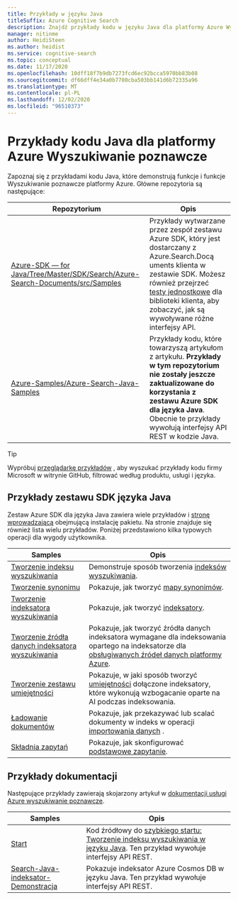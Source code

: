 ```yaml
---
title: Przykłady w języku Java
titleSuffix: Azure Cognitive Search
description: Znajdź przykłady kodu w języku Java dla platformy Azure Wyszukiwanie poznawcze, które używają zestawu Azure .NET SDK dla języka Java.
manager: nitinme
author: HeidiSteen
ms.author: heidist
ms.service: cognitive-search
ms.topic: conceptual
ms.date: 11/17/2020
ms.openlocfilehash: 10dff18f7b9db7273fcd6ec92bcca5970bb83b08
ms.sourcegitcommit: df66dff4e34a0b7780cba503bb141d6b72335a96
ms.translationtype: MT
ms.contentlocale: pl-PL
ms.lasthandoff: 12/02/2020
ms.locfileid: "96510373"
---
```

# <a name="java-code-samples-for-azure-cognitive-search"></a>Przykłady kodu Java dla platformy Azure Wyszukiwanie poznawcze

Zapoznaj się z przykładami kodu Java, które demonstrują funkcje i funkcje Wyszukiwanie poznawcze platformy Azure. Główne repozytoria są następujące:

| Repozytorium | Opis |
|------------|-------------|
| [Azure-SDK — for Java/Tree/Master/SDK/Search/Azure-Search-Documents/src/Samples](https://github.com/Azure/azure-sdk-for-java/tree/master/sdk/search/azure-search-documents/src/samples) | Przykłady wytwarzane przez zespół zestawu Azure SDK, który jest dostarczany z Azure.Search.Docą uments klienta w zestawie SDK. Możesz również przejrzeć [testy jednostkowe](https://github.com/Azure/azure-sdk-for-java/tree/master/sdk/search/azure-search-documents/src/test) dla biblioteki klienta, aby zobaczyć, jak są wywoływane różne interfejsy API. |
| [Azure-Samples/Azure-Search-Java-Samples](https://github.com/Azure-Samples/azure-search-java-samples) | Przykłady kodu, które towarzyszą artykułom z artykułu. **Przykłady w tym repozytorium nie zostały jeszcze zaktualizowane do korzystania z zestawu Azure SDK dla języka Java**. Obecnie te przykłady wywołują interfejsy API REST w kodzie Java.|

> [!Tip]
> Wypróbuj [przeglądarkę przykładów](/samples/browse/?languages=java&products=azure-cognitive-search) , aby wyszukać przykłady kodu firmy Microsoft w witrynie GitHub, filtrować według produktu, usługi i języka.

## <a name="java-sdk-samples"></a>Przykłady zestawu SDK języka Java

Zestaw Azure SDK dla języka Java zawiera wiele przykładów i [stronę wprowadzającą](https://github.com/Azure/azure-sdk-for-java/tree/master/sdk/search/azure-search-documents/src/samples) obejmującą instalację pakietu. Na stronie znajduje się również lista wielu przykładów. Poniżej przedstawiono kilka typowych operacji dla wygody użytkownika.

| Samples | Opis |
|---------|-------------|
| [Tworzenie indeksu wyszukiwania](https://github.com/Azure/azure-sdk-for-java/blob/master/sdk/search/azure-search-documents/src/samples/java/com/azure/search/documents/indexes/CreateIndexExample.java) | Demonstruje sposób tworzenia [indeksów wyszukiwania](search-what-is-an-index.md). |
| [Tworzenie synonimu](https://github.com/Azure/azure-sdk-for-java/blob/master/sdk/search/azure-search-documents/src/samples/java/com/azure/search/documents/SynonymMapsCreateExample.java) | Pokazuje, jak tworzyć [mapy synonimów](search-synonyms.md).  |
| [Tworzenie indeksatora wyszukiwania](https://github.com/Azure/azure-sdk-for-java/blob/master/sdk/search/azure-search-documents/src/samples/java/com/azure/search/documents/indexes/CreateIndexerExample.java) | Pokazuje, jak tworzyć [indeksatory](search-indexer-overview.md). |
| [Tworzenie źródła danych indeksatora wyszukiwania](https://github.com/Azure/azure-sdk-for-java/blob/master/sdk/search/azure-search-documents/src/samples/java/com/azure/search/documents/indexes/DataSourceExample.java) | Pokazuje, jak tworzyć źródła danych indeksatora wymagane dla indeksowania opartego na indeksatorze dla [obsługiwanych źródeł danych platformy Azure](search-indexer-overview.md#supported-data-sources). |
| [Tworzenie zestawu umiejętności](https://github.com/Azure/azure-sdk-for-java/blob/master/sdk/search/azure-search-documents/src/samples/java/com/azure/search/documents/indexes/CreateSkillsetExample.java) |  Pokazuje, w jaki sposób tworzyć [umiejętności](cognitive-search-working-with-skillsets.md) dołączone indeksatory, które wykonują wzbogacanie oparte na AI podczas indeksowania. |
| [Ładowanie dokumentów](https://github.com/Azure/azure-sdk-for-java/blob/master/sdk/search/azure-search-documents/src/samples/java/com/azure/search/documents/IndexContentManagementExample.java) | Pokazuje, jak przekazywać lub scalać dokumenty w indeks w operacji [importowania danych](search-what-is-data-import.md) . |
| [Składnia zapytań](https://github.com/Azure/azure-sdk-for-java/blob/master/sdk/search/azure-search-documents/src/samples/java/com/azure/search/documents/SearchAsyncWithFullyTypedDocumentsExample.java) | Pokazuje, jak skonfigurować [podstawowe zapytanie](search-query-overview.md). |

## <a name="documentation-samples"></a>Przykłady dokumentacji

Następujące przykłady zawierają skojarzony artykuł w [dokumentacji usługi Azure wyszukiwanie poznawcze](./index.yml).

| Samples | Opis | 
|---------|-------------|
| [Start](https://github.com/Azure-Samples/azure-search-java-samples/tree/master/quickstart) | Kod źródłowy do [szybkiego startu: Tworzenie indeksu wyszukiwania w języku Java](search-get-started-java.md). Ten przykład wywołuje interfejsy API REST. |
| [Search-Java-indeksator-Demonstracja](https://github.com/Azure-Samples/azure-search-java-samples/tree/master/search-java-indexer-demo) | Pokazuje indeksator Azure Cosmos DB w języku Java. Ten przykład wywołuje interfejsy API REST. |